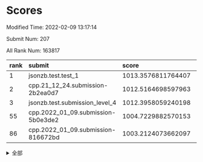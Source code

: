 # Scores

Modified Time: 2022-02-09 13:17:14

Submit Num: 207

All Rank Num: 163817

| rank |               submit               |       score        |       sigma        | pk_num |
| :--- | :--------------------------------- | :----------------- | :----------------- | :----- |
| 1    | jsonzb.test.test_1                 | 1013.3576811764407 | 0.8114957199935992 | 3169   |
| 2    | cpp.21_12_24.submission-2b2ea0d7   | 1012.5164698597963 | 0.7882337037995967 | 3167   |
| 3    | jsonzb.test.submission_level_4     | 1012.3958059240198 | 0.8001454811514666 | 3165   |
| 55   | cpp.2022_01_09.submission-5b0e3de2 | 1004.7229882570153 | 0.7280747271733952 | 3167   |
| 86   | cpp.2022_01_09.submission-816672bd | 1003.2124073662097 | 0.7368279477593047 | 3165   |


<details>
<summary>全部</summary>

| rank |                 submit                 |       score        |       sigma        | pk_num |
| :--- | :------------------------------------- | :----------------- | :----------------- | :----- |
| 1    | jsonzb.test.test_1                     | 1013.3576811764407 | 0.8114957199935992 | 3169   |
| 2    | cpp.21_12_24.submission-2b2ea0d7       | 1012.5164698597963 | 0.7882337037995967 | 3167   |
| 3    | jsonzb.test.submission_level_4         | 1012.3958059240198 | 0.8001454811514666 | 3165   |
| 4    | gobigger.level_3.submission_level_3_22 | 1011.7468095319861 | 0.765515348917729  | 3162   |
| 5    | gobigger.level_3.submission_level_3_24 | 1011.5136576533321 | 0.7983335704460108 | 3161   |
| 6    | gobigger.level_3.submission_level_3_43 | 1011.1657532329657 | 0.7887068896050152 | 3165   |
| 7    | gobigger.level_3.submission_level_3_29 | 1011.1399544670894 | 0.7800390537174883 | 3168   |
| 8    | gobigger.level_3.submission_level_3_34 | 1011.1169352485578 | 0.7637869123316511 | 3164   |
| 9    | gobigger.level_3.submission_level_3_19 | 1011.0556055263297 | 0.7769803594140715 | 3164   |
| 10   | gobigger.level_3.submission_level_3_5  | 1010.9809766555139 | 0.7636189342019757 | 3164   |
| 11   | gobigger.level_3.submission_level_3_21 | 1010.9159802013536 | 0.7624563768233399 | 3165   |
| 12   | gobigger.level_3.submission_level_3_48 | 1010.8922416270138 | 0.7901753595085619 | 3168   |
| 13   | gobigger.level_3.submission_level_3_27 | 1010.8271201409657 | 0.7696085468998298 | 3164   |
| 14   | gobigger.level_3.submission_level_3_28 | 1010.725723784042  | 0.7536733732115163 | 3162   |
| 15   | gobigger.level_3.submission_level_3_30 | 1010.7146042120567 | 0.7518671008321413 | 3174   |
| 16   | gobigger.level_3.submission_level_3_6  | 1010.5804187526788 | 0.7868961383261105 | 3170   |
| 17   | gobigger.level_3.submission_level_3_42 | 1010.5492752683956 | 0.7588570462384653 | 3162   |
| 18   | gobigger.level_3.submission_level_3_39 | 1010.5492321416167 | 0.7517093455425297 | 3167   |
| 19   | gobigger.level_3.submission_level_3_25 | 1010.5354458320486 | 0.7694657073103883 | 3169   |
| 20   | gobigger.level_3.submission_level_3_18 | 1010.4365537369963 | 0.7641147899213769 | 3168   |
| 21   | gobigger.level_3.submission_level_3_1  | 1010.3299348428228 | 0.7534374817446547 | 3168   |
| 22   | gobigger.level_3.submission_level_3_16 | 1010.2999727031114 | 0.7658685571851352 | 3160   |
| 23   | gobigger.level_3.submission_level_3_17 | 1010.2966935158848 | 0.7576444580769274 | 3169   |
| 24   | gobigger.level_3.submission_level_3_40 | 1010.2699148559145 | 0.7688198733068504 | 3166   |
| 25   | gobigger.level_3.submission_level_3_47 | 1010.2511768893415 | 0.773686484388433  | 3172   |
| 26   | gobigger.level_3.submission_level_3_44 | 1010.2294691641387 | 0.7323669073173101 | 3163   |
| 27   | gobigger.level_3.submission_level_3_14 | 1010.2025638562785 | 0.7439208408319453 | 3166   |
| 28   | gobigger.level_3.submission_level_3_9  | 1010.1821397103151 | 0.7557703907790482 | 3165   |
| 29   | gobigger.level_3.submission_level_3_8  | 1010.1055911390139 | 0.7742969364400856 | 3166   |
| 30   | gobigger.level_3.submission_level_3_33 | 1010.0843581546554 | 0.7618792341592459 | 3165   |
| 31   | gobigger.level_3.submission_level_3_7  | 1010.0246229317551 | 0.7309210853971664 | 3159   |
| 32   | gobigger.level_3.submission_level_3_31 | 1009.9590099187969 | 0.7442509119122814 | 3167   |
| 33   | gobigger.level_3.submission_level_3_4  | 1009.9412117808165 | 0.7577062376141771 | 3165   |
| 34   | gobigger.level_3.submission_level_3_38 | 1009.8998267013867 | 0.7581679946144565 | 3170   |
| 35   | gobigger.level_3.submission_level_3_15 | 1009.8591708501591 | 0.7683597940087269 | 3169   |
| 36   | gobigger.level_3.submission_level_3_46 | 1009.7867662548734 | 0.7575412101342448 | 3159   |
| 37   | gobigger.level_3.submission_level_3_10 | 1009.7797906275251 | 0.7643182483172587 | 3166   |
| 38   | gobigger.level_3.submission_level_3_37 | 1009.7195629792602 | 0.7368718926533355 | 3163   |
| 39   | gobigger.level_3.submission_level_3_2  | 1009.6850201333098 | 0.7482062738760802 | 3167   |
| 40   | gobigger.level_3.submission_level_3_41 | 1009.6458973443071 | 0.7347191701853201 | 3168   |
| 41   | gobigger.level_3.submission_level_3_36 | 1009.6357815045383 | 0.777187489484003  | 3163   |
| 42   | gobigger.level_3.submission_level_3_35 | 1009.629449176791  | 0.7586522066188598 | 3164   |
| 43   | gobigger.level_3.submission_level_3_11 | 1009.622571583816  | 0.765672342706956  | 3165   |
| 44   | gobigger.level_3.submission_level_3_32 | 1009.5608042888759 | 0.7627092307377329 | 3161   |
| 45   | gobigger.level_3.submission_level_3_13 | 1009.4238903624823 | 0.7504477367691497 | 3162   |
| 46   | gobigger.level_3.submission_level_3_0  | 1009.4135576962119 | 0.7325551704476371 | 3161   |
| 47   | gobigger.level_3.submission_level_3_26 | 1009.2379016632052 | 0.7653095147982506 | 3165   |
| 48   | gobigger.level_3.submission_level_3_23 | 1009.1195755756718 | 0.7600114082193793 | 3166   |
| 49   | gobigger.level_3.submission_level_3_20 | 1009.0781674091165 | 0.7594107426309878 | 3160   |
| 50   | gobigger.level_3.submission_level_3_49 | 1008.9835338299716 | 0.753019742437239  | 3172   |
| 51   | gobigger.level_3.submission_level_3_45 | 1008.671723331417  | 0.7377440226672688 | 3170   |
| 52   | gobigger.level_3.submission_level_3_12 | 1008.4443732910732 | 0.7370722478160882 | 3168   |
| 53   | gobigger.level_3.submission_level_3_3  | 1008.1142119554572 | 0.7642184748907762 | 3167   |
| 54   | gobigger.level_1.submission_level_1_21 | 1004.7856868751422 | 0.7228990673934109 | 3167   |
| 55   | cpp.2022_01_09.submission-5b0e3de2     | 1004.7229882570153 | 0.7280747271733952 | 3167   |
| 56   | gobigger.level_1.submission_level_1_33 | 1004.5654675888973 | 0.7247036002151475 | 3162   |
| 57   | gobigger.level_1.submission_level_1_18 | 1004.2852221207054 | 0.7273017275467668 | 3164   |
| 58   | gobigger.level_1.submission_level_1_10 | 1004.0092526070742 | 0.7203400224741876 | 3167   |
| 59   | gobigger.level_1.submission_level_1_38 | 1003.9574218621226 | 0.7159160099628317 | 3166   |
| 60   | gobigger.level_1.submission_level_1_1  | 1003.8984239996072 | 0.7107366480137989 | 3164   |
| 61   | gobigger.level_1.submission_level_1_19 | 1003.8844178353281 | 0.7162074524408111 | 3166   |
| 62   | gobigger.level_1.submission_level_1_39 | 1003.8021736925099 | 0.7217461172307714 | 3162   |
| 63   | gobigger.level_1.submission_level_1_43 | 1003.7752094372717 | 0.7225625020146048 | 3165   |
| 64   | gobigger.level_1.submission_level_1_17 | 1003.7368793358665 | 0.7259191695486704 | 3164   |
| 65   | gobigger.level_1.submission_level_1_40 | 1003.7161662389414 | 0.7130910690322089 | 3169   |
| 66   | gobigger.level_1.submission_level_1_20 | 1003.672552245118  | 0.7149273623953357 | 3163   |
| 67   | gobigger.level_1.submission_level_1_13 | 1003.6321020400521 | 0.7161078463207806 | 3166   |
| 68   | gobigger.level_1.submission_level_1_34 | 1003.6261806533494 | 0.7058714257332356 | 3168   |
| 69   | gobigger.level_1.submission_level_1_45 | 1003.5972001737097 | 0.7239109506658389 | 3168   |
| 70   | gobigger.level_1.submission_level_1_41 | 1003.5843174736752 | 0.7183709475753676 | 3170   |
| 71   | gobigger.level_1.submission_level_1_49 | 1003.5288184056739 | 0.7229833013222253 | 3169   |
| 72   | gobigger.level_1.submission_level_1_46 | 1003.5270068938166 | 0.7234596909841143 | 3161   |
| 73   | gobigger.level_1.submission_level_1_4  | 1003.4920073628139 | 0.7306184886595992 | 3167   |
| 74   | gobigger.level_1.submission_level_1_7  | 1003.488216390127  | 0.7113984023262344 | 3161   |
| 75   | gobigger.level_1.submission_level_1_8  | 1003.4123712746639 | 0.717751957812306  | 3160   |
| 76   | gobigger.level_1.submission_level_1_27 | 1003.4122630650743 | 0.7154467379718222 | 3168   |
| 77   | gobigger.level_1.submission_level_1_14 | 1003.3486334751187 | 0.7214602733998673 | 3165   |
| 78   | gobigger.level_1.submission_level_1_6  | 1003.3412496342502 | 0.716576766296548  | 3166   |
| 79   | gobigger.level_1.submission_level_1_2  | 1003.3337304491362 | 0.7109202663374685 | 3162   |
| 80   | gobigger.level_1.submission_level_1_26 | 1003.3275439568504 | 0.7229665671216045 | 3164   |
| 81   | gobigger.level_1.submission_level_1_31 | 1003.3083508162234 | 0.7174404381726414 | 3161   |
| 82   | gobigger.level_1.submission_level_1_42 | 1003.3007544664446 | 0.7102495256299296 | 3166   |
| 83   | gobigger.level_1.submission_level_1_16 | 1003.288573009524  | 0.7259419246442076 | 3163   |
| 84   | gobigger.level_1.submission_level_1_5  | 1003.2358521805784 | 0.7232519587092678 | 3168   |
| 85   | gobigger.level_1.submission_level_1_30 | 1003.2356430198332 | 0.714293541919899  | 3168   |
| 86   | cpp.2022_01_09.submission-816672bd     | 1003.2124073662097 | 0.7368279477593047 | 3165   |
| 87   | gobigger.level_1.submission_level_1_36 | 1003.0217785580346 | 0.7139755791110145 | 3166   |
| 88   | gobigger.level_1.submission_level_1_11 | 1003.0050913223553 | 0.723248700695605  | 3168   |
| 89   | gobigger.level_1.submission_level_1_35 | 1002.9959569940061 | 0.7064890197946122 | 3167   |
| 90   | gobigger.level_1.submission_level_1_37 | 1002.9143081669162 | 0.7206183225071684 | 3164   |
| 91   | gobigger.level_1.submission_level_1_0  | 1002.8977775821603 | 0.7256352805568892 | 3165   |
| 92   | gobigger.level_1.submission_level_1_22 | 1002.8767574244068 | 0.7217373852363428 | 3167   |
| 93   | gobigger.level_1.submission_level_1_23 | 1002.8671110623984 | 0.7262077545895822 | 3165   |
| 94   | gobigger.level_1.submission_level_1_44 | 1002.8410508282205 | 0.7082133759948848 | 3167   |
| 95   | gobigger.level_1.submission_level_1_25 | 1002.8294686652478 | 0.7042915176405953 | 3159   |
| 96   | gobigger.level_1.submission_level_1_3  | 1002.803014956263  | 0.7082601687140351 | 3164   |
| 97   | gobigger.level_1.submission_level_1_28 | 1002.7801036571786 | 0.7174710828520148 | 3169   |
| 98   | gobigger.level_1.submission_level_1_29 | 1002.7445076248886 | 0.7110535029041616 | 3164   |
| 99   | gobigger.level_1.submission_level_1_12 | 1002.5862208507708 | 0.710823302935706  | 3163   |
| 100  | gobigger.level_1.submission_level_1_15 | 1002.582429696741  | 0.7276804770047698 | 3168   |
| 101  | gobigger.level_1.submission_level_1_24 | 1002.5580788874921 | 0.7299886891182551 | 3167   |
| 102  | gobigger.level_1.submission_level_1_48 | 1002.5180735155344 | 0.7164814038291305 | 3168   |
| 103  | gobigger.level_1.submission_level_1_32 | 1002.3626647465037 | 0.720252544573595  | 3167   |
| 104  | gobigger.level_1.submission_level_1_9  | 1002.3390444002723 | 0.7143348526626183 | 3162   |
| 105  | gobigger.level_1.submission_level_1_47 | 1002.1936558495788 | 0.7196036831417527 | 3167   |
| 106  | gobigger.random.submission_random_34   | 997.3855428068852  | 0.7316628748070445 | 3165   |
| 107  | gobigger.random.submission_random_30   | 997.2325771016563  | 0.7062899019100112 | 3167   |
| 108  | gobigger.random.submission_random_8    | 997.165882595212   | 0.7114713479218382 | 3169   |
| 109  | gobigger.random.submission_random_19   | 996.9578148713182  | 0.7115804024419016 | 3167   |
| 110  | gobigger.random.submission_random_31   | 996.8881899137009  | 0.7062403020900414 | 3159   |
| 111  | gobigger.random.submission_random_12   | 996.733166490512   | 0.7083943480296754 | 3164   |
| 112  | gobigger.random.submission_random_48   | 996.6669252967465  | 0.7125368447406968 | 3166   |
| 113  | gobigger.random.submission_random_38   | 996.597390743633   | 0.7095819047157272 | 3164   |
| 114  | gobigger.random.submission_random_24   | 996.5794004652191  | 0.7126555910911885 | 3164   |
| 115  | gobigger.random.submission_random_42   | 996.5707816983817  | 0.7125868069659728 | 3163   |
| 116  | gobigger.random.submission_random_15   | 996.4933878314848  | 0.7089363579403183 | 3163   |
| 117  | gobigger.random.submission_random_2    | 996.2531238327455  | 0.7043702620029996 | 3164   |
| 118  | gobigger.random.submission_random_27   | 996.2286554106101  | 0.7015899894255013 | 3171   |
| 119  | gobigger.random.submission_random_26   | 996.1962344890958  | 0.7147513196294398 | 3169   |
| 120  | gobigger.random.submission_random_21   | 996.1616484070371  | 0.7094183017046037 | 3165   |
| 121  | gobigger.random.submission_random_25   | 996.1102437782309  | 0.7052566105302985 | 3168   |
| 122  | gobigger.random.submission_random_39   | 996.0635095961145  | 0.7239392685855567 | 3164   |
| 123  | gobigger.random.submission_random_0    | 996.0620426417341  | 0.7079522035137257 | 3162   |
| 124  | gobigger.random.submission_random_46   | 996.0510945278737  | 0.7176315799140928 | 3166   |
| 125  | gobigger.random.submission_random_5    | 996.0158355544122  | 0.6976851020020763 | 3162   |
| 126  | gobigger.random.submission_random_14   | 995.9482325419453  | 0.697358850332933  | 3157   |
| 127  | gobigger.random.submission_random_35   | 995.9366437355351  | 0.706252301779754  | 3166   |
| 128  | gobigger.random.submission_random_33   | 995.8736355176142  | 0.7078579354481611 | 3168   |
| 129  | gobigger.random.submission_random_29   | 995.8343614782704  | 0.714274387533583  | 3168   |
| 130  | gobigger.random.submission_random_6    | 995.8065776199085  | 0.7221935884607164 | 3166   |
| 131  | gobigger.random.submission_random_44   | 995.781549603961   | 0.7162138739141306 | 3162   |
| 132  | gobigger.random.submission_random_43   | 995.7583506084261  | 0.7183134253550912 | 3165   |
| 133  | gobigger.random.submission_random_41   | 995.7410954934697  | 0.7176357794953063 | 3169   |
| 134  | gobigger.random.submission_random_37   | 995.7302064691993  | 0.7080531540007294 | 3167   |
| 135  | gobigger.random.submission_random_17   | 995.6029349808672  | 0.7149173307378288 | 3169   |
| 136  | gobigger.random.submission_random_9    | 995.5905492732322  | 0.7029141250541475 | 3166   |
| 137  | gobigger.random.submission_random_49   | 995.518377015548   | 0.7155462526726365 | 3165   |
| 138  | gobigger.random.submission_random_36   | 995.5179265698506  | 0.7148532342807917 | 3167   |
| 139  | gobigger.random.submission_random_11   | 995.5093223858943  | 0.7127735904524938 | 3166   |
| 140  | gobigger.random.submission_random_16   | 995.4882890347635  | 0.7131631370117483 | 3159   |
| 141  | gobigger.random.submission_random_7    | 995.4316385330029  | 0.7190466739067441 | 3157   |
| 142  | gobigger.random.submission_random_47   | 995.343581471311   | 0.7118868722094012 | 3165   |
| 143  | gobigger.random.submission_random_10   | 995.3305424879131  | 0.7242489578947807 | 3165   |
| 144  | gobigger.random.submission_random_22   | 995.3101240040802  | 0.7153819032392699 | 3169   |
| 145  | gobigger.random.submission_random_3    | 995.2033774493215  | 0.7130874740641783 | 3167   |
| 146  | gobigger.random.submission_random_4    | 995.1473770205856  | 0.7127449419253333 | 3161   |
| 147  | gobigger.random.submission_random_1    | 995.0469609163594  | 0.703513286637138  | 3164   |
| 148  | gobigger.random.submission_random_23   | 995.0458797355712  | 0.7316366957456819 | 3173   |
| 149  | gobigger.random.submission_random_18   | 995.0322189470174  | 0.7106431849370041 | 3170   |
| 150  | gobigger.random.submission_random_40   | 994.9781882514316  | 0.7075699445731692 | 3164   |
| 151  | gobigger.random.submission_random_13   | 994.695646373325   | 0.7237577834683105 | 3168   |
| 152  | gobigger.level_2.submission_level_2_36 | 994.6281505569289  | 0.7379694297501674 | 3165   |
| 153  | gobigger.random.submission_random_28   | 994.5006605678195  | 0.7113212446638872 | 3165   |
| 154  | gobigger.random.submission_random_32   | 994.4914812572907  | 0.7191447607999888 | 3161   |
| 155  | gobigger.random.submission_random_45   | 994.3056490124278  | 0.7443020793040436 | 3165   |
| 156  | gobigger.random.submission_random_20   | 994.1918007408578  | 0.7024283692709681 | 3167   |
| 157  | gobigger.level_2.submission_level_2_4  | 994.170104244438   | 0.7324645468486759 | 3167   |
| 158  | gobigger.level_2.submission_level_2_24 | 992.9760337177753  | 0.7309815018509477 | 3162   |
| 159  | gobigger.level_2.submission_level_2_14 | 992.9634589218299  | 0.7323424717711811 | 3163   |
| 160  | gobigger.level_2.submission_level_2_38 | 992.8763853994194  | 0.7334336771206    | 3163   |
| 161  | gobigger.level_2.submission_level_2_37 | 992.7873622709274  | 0.758056605544468  | 3167   |
| 162  | gobigger.level_2.submission_level_2_22 | 992.7547570169507  | 0.7221726274478343 | 3159   |
| 163  | gobigger.level_2.submission_level_2_40 | 992.7450482574461  | 0.7387264987903434 | 3165   |
| 164  | gobigger.level_2.submission_level_2_23 | 992.7105291737048  | 0.7349968032650347 | 3167   |
| 165  | gobigger.level_2.submission_level_2_32 | 992.6625610845578  | 0.7522661372235663 | 3166   |
| 166  | gobigger.level_2.submission_level_2_11 | 992.637533091067   | 0.7522787919395214 | 3168   |
| 167  | gobigger.level_2.submission_level_2_25 | 992.6153119267816  | 0.7397070831383519 | 3166   |
| 168  | gobigger.level_2.submission_level_2_34 | 992.58547233642    | 0.760107640067316  | 3165   |
| 169  | gobigger.level_2.submission_level_2_1  | 992.4741763635818  | 0.7384586763339376 | 3168   |
| 170  | gobigger.level_2.submission_level_2_19 | 992.4570791270987  | 0.7409355185967234 | 3168   |
| 171  | gobigger.level_2.submission_level_2_2  | 992.4361472550916  | 0.7513354140780953 | 3167   |
| 172  | gobigger.level_2.submission_level_2_27 | 992.375243841531   | 0.733946822997941  | 3170   |
| 173  | gobigger.level_2.submission_level_2_39 | 992.3401272030899  | 0.7544374804849012 | 3165   |
| 174  | gobigger.level_2.submission_level_2_10 | 992.3400882797588  | 0.7565366811305267 | 3173   |
| 175  | gobigger.level_2.submission_level_2_15 | 992.2966493452572  | 0.7680896858237268 | 3166   |
| 176  | gobigger.level_2.submission_level_2_9  | 992.2670954462653  | 0.7310757057223297 | 3170   |
| 177  | gobigger.level_2.submission_level_2_12 | 992.2126323550724  | 0.738059585222374  | 3170   |
| 178  | gobigger.level_2.submission_level_2_45 | 992.1735899968874  | 0.7407314976380285 | 3163   |
| 179  | gobigger.level_2.submission_level_2_17 | 992.1587185717735  | 0.7310219500252959 | 3166   |
| 180  | gobigger.level_2.submission_level_2_20 | 992.0108356831926  | 0.7385281363064823 | 3166   |
| 181  | gobigger.level_2.submission_level_2_46 | 992.0039150084607  | 0.7520348922948431 | 3167   |
| 182  | gobigger.level_2.submission_level_2_0  | 991.9142528961329  | 0.7572893152297563 | 3167   |
| 183  | gobigger.level_2.submission_level_2_42 | 991.9129013947578  | 0.7527163960931266 | 3162   |
| 184  | gobigger.level_2.submission_level_2_47 | 991.7670403729309  | 0.7447938611877001 | 3160   |
| 185  | gobigger.level_2.submission_level_2_48 | 991.7402581387678  | 0.7374581150945493 | 3163   |
| 186  | gobigger.level_2.submission_level_2_7  | 991.7315767095176  | 0.7360149903176981 | 3167   |
| 187  | gobigger.level_2.submission_level_2_49 | 991.7207757178409  | 0.7391067725649605 | 3164   |
| 188  | gobigger.level_2.submission_level_2_16 | 991.6510956578428  | 0.7538733711304009 | 3168   |
| 189  | gobigger.level_2.submission_level_2_29 | 991.6481670479428  | 0.7502685311062512 | 3169   |
| 190  | gobigger.level_2.submission_level_2_5  | 991.4623769801299  | 0.7416900575335564 | 3165   |
| 191  | gobigger.level_2.submission_level_2_28 | 991.390950133268   | 0.7522987412601219 | 3169   |
| 192  | gobigger.level_2.submission_level_2_13 | 991.3873742373678  | 0.7477312465553784 | 3164   |
| 193  | gobigger.level_2.submission_level_2_33 | 991.3677065619831  | 0.7479035487218048 | 3171   |
| 194  | gobigger.level_2.submission_level_2_30 | 991.3245100036081  | 0.7366602879518022 | 3166   |
| 195  | gobigger.level_2.submission_level_2_41 | 991.2925500407974  | 0.7478896553219566 | 3168   |
| 196  | gobigger.level_2.submission_level_2_26 | 991.2666963169489  | 0.7400317713888838 | 3165   |
| 197  | gobigger.level_2.submission_level_2_8  | 991.2621493956267  | 0.7586800899344482 | 3167   |
| 198  | gobigger.level_2.submission_level_2_31 | 991.2004320867434  | 0.7420873578748041 | 3166   |
| 199  | gobigger.level_2.submission_level_2_6  | 991.1442661647623  | 0.7489793603443965 | 3161   |
| 200  | gobigger.level_2.submission_level_2_35 | 991.1069414392789  | 0.7747745836425295 | 3164   |
| 201  | gobigger.level_2.submission_level_2_43 | 990.9579218729801  | 0.7400844256839167 | 3172   |
| 202  | gobigger.level_2.submission_level_2_18 | 990.8995463601308  | 0.7556496772519368 | 3162   |
| 203  | gobigger.level_2.submission_level_2_3  | 990.6741145931862  | 0.7713869568930168 | 3166   |
| 204  | gobigger.level_2.submission_level_2_21 | 990.5182712138542  | 0.7372540892295879 | 3169   |
| 205  | gobigger.level_2.submission_level_2_44 | 990.4117086740652  | 0.7746745307195989 | 3163   |
| 206  | gobigger.none.submission_none_0        | 979.4773378247162  | 1.2363116867073043 | 3168   |
| 207  | gobigger.none.submission_none_1        | 978.1040234426102  | 1.3405657446127193 | 3166   |

</details>
